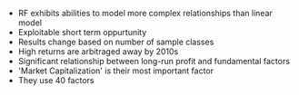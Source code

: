 - RF exhibits abilities to model more complex relationships than linear model
- Exploitable short term oppurtunity
- Results change based on number of sample classes
- High returns are arbitraged away by 2010s
- Significant relationship between long-run profit and fundamental factors 
- 'Market Capitalization' is their most important factor
- They use 40 factors